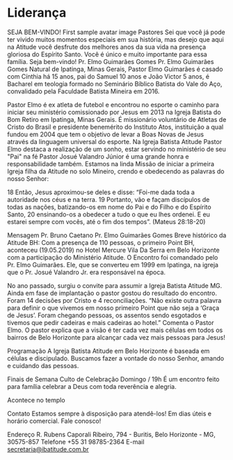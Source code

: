 # Liderança
SEJA BEM-VINDO!
First sample avatar image
Pastores
Sei que você já pode ter vivido muitos momentos especiais em sua história, mas desejo que aqui na Atitude você desfrute dos melhores anos da sua vida na presença gloriosa do Espírito Santo. Você é único e muito importante para essa família. Seja bem-vindo!
Pr. Elmo Guimarães Gomes
Pr. Elmo Guimarães Gomes
 Natural de Ipatinga, Minas Gerais, Pastor Elmo Guimarães é casado com Cínthia há 15 anos, pai do Samuel 10 anos e João Victor 5 anos, é Bacharel em teologia formado no Seminário Bíblico Batista do Vale do Aço, convalidado pela Faculdade Batista Mineira em 2016.

 Pastor Elmo é ex atleta de futebol e encontrou no esporte o caminho para iniciar seu ministério comissionado por Jesus em 2013 na Igreja Batista do Bom Retiro em Ipatinga, Minas Gerais. É missionário voluntário de Atletas de Cristo do Brasil e presidente benemérito do Instituto Atos, instituição a qual fundou em 2004 que tem o objetivo de levar a Boas Novas de Jesus através da linguagem universal do esporte. Na Igreja Batista Atitude Pastor Elmo destaca a realização de um sonho, estar servindo no ministério de seu "Pai" na fé Pastor Josué Valandro Júnior é uma grande honra e responsabilidade também. Estamos na linda Missão de iniciar a primeira Igreja filha da Atitude no solo Mineiro, crendo e obedecendo as palavras do nosso Senhor:

 18 Então, Jesus aproximou-se deles e disse: “Foi-me dada toda a autoridade nos céus e na terra. 19 Portanto, vão e façam discípulos de todas as nações, batizando-os em nome do Pai e do Filho e do Espírito Santo, 20 ensinando-os a obedecer a tudo o que eu lhes ordenei. E eu estarei sempre com vocês, até o fim dos tempos”.
(Mateus 28:18-20)

  
Mensagem Pr. Bruno Caetano
Pr. Elmo Guimarães Gomes
Breve histórico da Atitude BH: Com a presença de 110 pessoas, o primeiro Point BH, aconteceu (19.05.2019) no Hotel Mercure Vila Da Serra em Belo Horizonte com a participação do Ministério Atitude. O Encontro foi comandado pelo Pr. Elmo Guimarães. Ele, que se converteu em 1999 em Ipatinga, na igreja que o Pr. Josué Valandro Jr. era responsável na época.

No ano passado, surgiu o convite para assumir a Igreja Batista Atitude MG. Ainda em fase de implantação o pastor gostou do resultado do encontro. Foram 14 decisões por Cristo e 4 reconciliações. “Não existe outra palavra para definir o que vivemos em nosso primeiro Point que não seja a ‘Graça de Jesus’. Foram chegando pessoas, os assentos sendo esgotados e tivemos que pedir cadeiras e mais cadeiras ao hotel.” Comenta o Pastor Elmo. O pastor explica que a visão é ter cada vez mais células em todos os bairros de Belo Horizonte para alcançar cada vez mais pessoas para Jesus!

Programação
A Igreja Batista Atitude em Belo Horizonte é baseada em células e discipulado. Buscamos fazer a vontade do nosso Senhor, amando e cuidando das pessoas.

Finais de Semana
Culto de Celebração
Domingo / 19h
É um encontro feito para família celebrar a Deus com toda reverência e alegria.

Acontece no templo

Contato
Estamos sempre à disposição para atendê-los! Em dias úteis e horário comercial. Fale conosco!

Endereço
R. Rubens Caporali Ribeiro, 794 - Buritis, Belo Horizonte - MG, 30575-857
Telefone
+55 31 98785-2364
E-mail
secretaria@ibatitude.com.br
